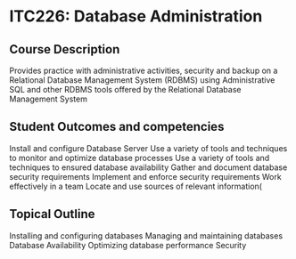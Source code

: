 # ITC226: Database Administration

## Course Description
Provides practice with administrative activities, security and backup on a Relational Database Management System (RDBMS)
using Administrative SQL and other RDBMS tools offered by the Relational Database Management System

## Student Outcomes and competencies
Install and configure Database Server
Use a variety of tools and techniques to monitor and optimize database processes
Use a variety of tools and techniques to ensured database availability
Gather and document database security requirements
Implement and enforce security requirements
Work effectively in a team
Locate and use sources of relevant information(

## Topical Outline
Installing and configuring databases 
Managing and maintaining databases 
Database Availability 
Optimizing database performance
Security
